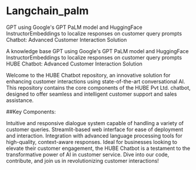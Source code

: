 # Langchain_palm
GPT using Google's GPT PaLM model and HuggingFace InstructorEmbeddings to localize responses on customer query prompts Chatbot: Advanced Customer Interaction Solution

A knowledge base GPT using Google's GPT PaLM model and HuggingFace InstructorEmbeddings to localize responses on customer query prompts HUBE Chatbot: Advanced Customer Interaction Solution

Welcome to the HUBE Chatbot repository, an innovative solution for enhancing customer interactions using state-of-the-art conversational AI. This repository contains the core components of the HUBE Pvt Ltd. chatbot, designed to offer seamless and intelligent customer support and sales assistance.

##Key Components:

Intuitive and responsive dialogue system capable of handling a variety of customer queries. Streamlit-based web interface for ease of deployment and interaction. Integration with advanced language processing tools for high-quality, context-aware responses. Ideal for businesses looking to elevate their customer engagement, the HUBE Chatbot is a testament to the transformative power of AI in customer service. Dive into our code, contribute, and join us in revolutionizing customer interactions!
